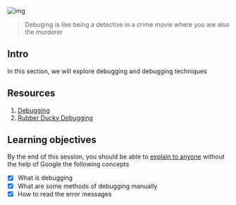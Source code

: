 ![img](https://assets.imaginablefutures.com/media/images/ALX_Logo.max-200x150.png)
>Debuging is like being a detective in a crime movie where you are also the murderer

## Intro 
In this section, we will explore debugging and debugging techniques 

## Resources 
1. [Debugging](https://en.wikipedia.org/wiki/Debugging)
2. [Rubber Ducky Debugging](https://www.thoughtfulcode.com/rubber-duck-debugging-psychology/)

## Learning objectives 
By the end of this session, you should be able to [explain to anyone](https://fs.blog/feynman-learning-technique/) without the help of Google the following concepts 

* [X] What is debugging
* [X] What are some methods of debugging manually
* [X] How to read the error messages